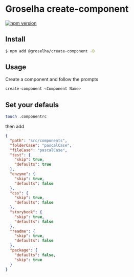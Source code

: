 # Groselha create-component

[![npm version](https://badge.fury.io/js/%40groselha%2Fcreate-component.svg)](https://badge.fury.io/js/%40groselha%2Fcreate-component)

## Install
```bash
$ npm add @groselha/create-component -D
```

## Usage

Create a component and follow the prompts
```bash
create-component <Component Name>
```

## Set your defauls

```bash
touch .componentrc
```

then add 

```json
{
  "path": "src/components",
  "folderCase": "pascalCase",
  "fileCase": "pascalCase",
  "test": {
    "skip": true,
    "defaults": true
  },
  "enzyme": {
    "skip": true,
    "defaults": false
  },
  "css": {
    "skip": true,
    "defaults": false
  },
  "storybook": {
    "skip": true,
    "defaults": false
  },
  "readme": {
    "skip": true,
    "defaults": false
  },
  "package": {
    "defaults": false,
    "skip": true
  }
}
```